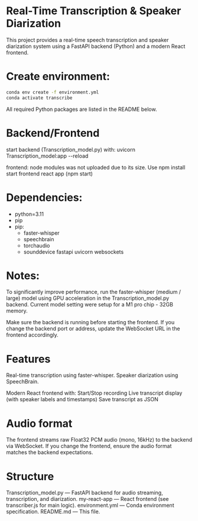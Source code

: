 # Real-Time Transcription & Speaker Diarization
This project provides a real-time speech transcription and speaker diarization system using a FastAPI backend (Python) and a modern React frontend.

# Create environment:
   ```sh
   conda env create -f environment.yml
   conda activate transcribe
   ```
All required Python packages are listed in the README below.

# Backend/Frontend
start backend (Transcription_model.py) with: uvicorn Transcription_model:app --reload

frontend: node modules was not uploaded due to its size. Use npm install
start frontend react app (npm start)


# Dependencies:
  - python=3.11
  - pip
  - pip:
    - faster-whisper
    - speechbrain
    - torchaudio
    - sounddevice
    fastapi uvicorn websockets

# Notes:
To significantly improve performance, run the faster-whisper (medium / large) model using GPU acceleration in the Transcription_model.py backend. Current model setting were setup for a M1 pro chip - 32GB memory.

Make sure the backend is running before starting the frontend.
If you change the backend port or address, update the WebSocket URL in the frontend accordingly.

# Features
Real-time transcription using faster-whisper.
Speaker diarization using SpeechBrain.

Modern React frontend with:
Start/Stop recording
Live transcript display (with speaker labels and timestamps)
Save transcript as JSON

# Audio format
The frontend streams raw Float32 PCM audio (mono, 16kHz) to the backend via WebSocket.
If you change the frontend, ensure the audio format matches the backend expectations.

# Structure
Transcription_model.py — FastAPI backend for audio streaming, transcription, and diarization.
my-react-app — React frontend (see transcriber.js for main logic).
environment.yml — Conda environment specification.
README.md — This file.